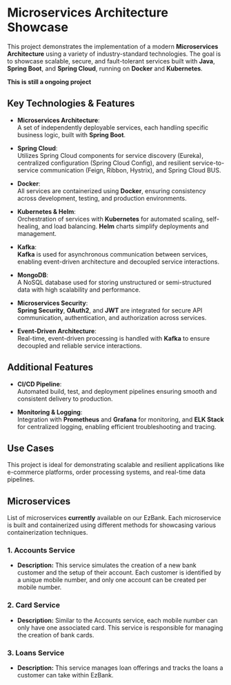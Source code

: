 # Microservices Architecture Showcase

This project demonstrates the implementation of a modern **Microservices Architecture** using a variety of industry-standard technologies. The goal is to showcase scalable, secure, and fault-tolerant services built with **Java**, **Spring Boot**, and **Spring Cloud**, running on **Docker** and **Kubernetes**.

**This is still a ongoing project**

## Key Technologies & Features

- **Microservices Architecture**:  
  A set of independently deployable services, each handling specific business logic, built with **Spring Boot**.

- **Spring Cloud**:  
  Utilizes Spring Cloud components for service discovery (Eureka), centralized configuration (Spring Cloud Config), and resilient service-to-service communication (Feign, Ribbon, Hystrix), and Spring Cloud BUS.

- **Docker**:  
  All services are containerized using **Docker**, ensuring consistency across development, testing, and production environments.

- **Kubernetes & Helm**:  
  Orchestration of services with **Kubernetes** for automated scaling, self-healing, and load balancing. **Helm** charts simplify deployments and management.

- **Kafka**:  
  **Kafka** is used for asynchronous communication between services, enabling event-driven architecture and decoupled service interactions.

- **MongoDB**:  
  A NoSQL database used for storing unstructured or semi-structured data with high scalability and performance.

- **Microservices Security**:  
  **Spring Security**, **OAuth2**, and **JWT** are integrated for secure API communication, authentication, and authorization across services.

- **Event-Driven Architecture**:  
  Real-time, event-driven processing is handled with **Kafka** to ensure decoupled and reliable service interactions.

## Additional Features

- **CI/CD Pipeline**:  
  Automated build, test, and deployment pipelines ensuring smooth and consistent delivery to production.

- **Monitoring & Logging**:  
  Integration with **Prometheus** and **Grafana** for monitoring, and **ELK Stack** for centralized logging, enabling efficient troubleshooting and tracing.

## Use Cases

This project is ideal for demonstrating scalable and resilient applications like e-commerce platforms, order processing systems, and real-time data pipelines.

## Microservices

List of microservices **currently** available on our EzBank. Each microservice is built and containerized using different methods for showcasing various containerization techniques.


### 1. **Accounts Service**
- **Description:** This service simulates the creation of a new bank customer and the setup of their account. Each customer is identified by a unique mobile number, and only one account can be created per mobile number.

### 2. **Card Service**
- **Description:** Similar to the Accounts service, each mobile number can only have one associated card. This service is responsible for managing the creation of bank cards.

### 3. **Loans Service**
- **Description:** This service manages loan offerings and tracks the loans a customer can take within EzBank.
